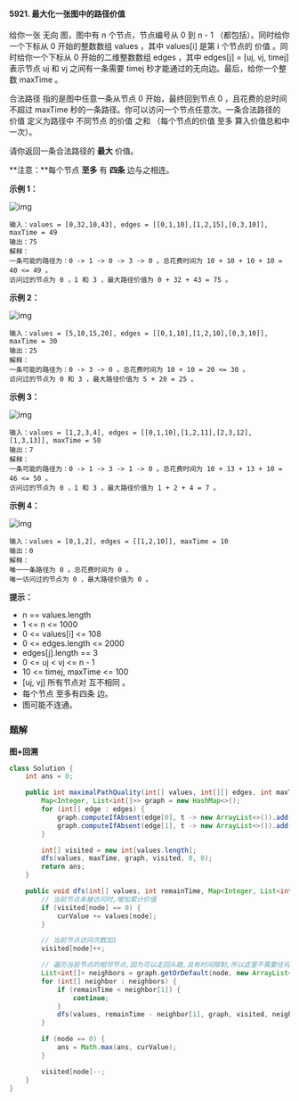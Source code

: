 #### 5921. 最大化一张图中的路径价值

给你一张 无向 图，图中有 n 个节点，节点编号从 0 到 n - 1 （都包括）。同时给你一个下标从 0 开始的整数数组 values ，其中 values[i] 是第 i 个节点的 价值 。同时给你一个下标从 0 开始的二维整数数组 edges ，其中 edges[j] = [uj, vj, timej] 表示节点 uj 和 vj 之间有一条需要 timej 秒才能通过的无向边。最后，给你一个整数 maxTime 。

合法路径 指的是图中任意一条从节点 0 开始，最终回到节点 0 ，且花费的总时间 不超过 maxTime 秒的一条路径。你可以访问一个节点任意次。一条合法路径的 价值 定义为路径中 不同节点 的价值 之和 （每个节点的价值 至多 算入价值总和中一次）。

请你返回一条合法路径的 **最大** 价值。

**注意：**每个节点 **至多** 有 **四条** 边与之相连。

**示例 1：**

![img](http://gitlab.wsh-study.com/xp-study/LeeteCode/blob/master/数据结构/基础数据结构/图/images/最大化一张图中的路径价值/1.jpg)

```shell
输入：values = [0,32,10,43], edges = [[0,1,10],[1,2,15],[0,3,10]], maxTime = 49
输出：75
解释：
一条可能的路径为：0 -> 1 -> 0 -> 3 -> 0 。总花费时间为 10 + 10 + 10 + 10 = 40 <= 49 。
访问过的节点为 0 ，1 和 3 ，最大路径价值为 0 + 32 + 43 = 75 。
```

**示例 2：**

![img](http://gitlab.wsh-study.com/xp-study/LeeteCode/blob/master/数据结构/基础数据结构/图/images/最大化一张图中的路径价值/2.jpg)

```shell
输入：values = [5,10,15,20], edges = [[0,1,10],[1,2,10],[0,3,10]], maxTime = 30
输出：25
解释：
一条可能的路径为：0 -> 3 -> 0 。总花费时间为 10 + 10 = 20 <= 30 。
访问过的节点为 0 和 3 ，最大路径价值为 5 + 20 = 25 。
```

**示例 3：**

![img](http://gitlab.wsh-study.com/xp-study/LeeteCode/blob/master/数据结构/基础数据结构/图/images/最大化一张图中的路径价值/3.jpg)

```shell
输入：values = [1,2,3,4], edges = [[0,1,10],[1,2,11],[2,3,12],[1,3,13]], maxTime = 50
输出：7
解释：
一条可能的路径为：0 -> 1 -> 3 -> 1 -> 0 。总花费时间为 10 + 13 + 13 + 10 = 46 <= 50 。
访问过的节点为 0 ，1 和 3 ，最大路径价值为 1 + 2 + 4 = 7 。
```

**示例 4：**

![img](http://gitlab.wsh-study.com/xp-study/LeeteCode/blob/master/数据结构/基础数据结构/图/images/最大化一张图中的路径价值/4.jpg)

```shell
输入：values = [0,1,2], edges = [[1,2,10]], maxTime = 10
输出：0
解释：
唯一一条路径为 0 。总花费时间为 0 。
唯一访问过的节点为 0 ，最大路径价值为 0 。
```

**提示：**

* n == values.length
* 1 <= n <= 1000
* 0 <= values[i] <= 108
* 0 <= edges.length <= 2000
* edges[j].length == 3
* 0 <= uj < vj <= n - 1
* 10 <= timej, maxTime <= 100
* [uj, vj] 所有节点对 互不相同 。
* 每个节点 至多有四条 边。
* 图可能不连通。

### 题解

**图+回溯**

```java
class Solution {
    int ans = 0;

    public int maximalPathQuality(int[] values, int[][] edges, int maxTime) {
        Map<Integer, List<int[]>> graph = new HashMap<>();
        for (int[] edge : edges) {
            graph.computeIfAbsent(edge[0], t -> new ArrayList<>()).add(new int[]{edge[1], edge[2]});
            graph.computeIfAbsent(edge[1], t -> new ArrayList<>()).add(new int[]{edge[0], edge[2]});
        }

        int[] visited = new int[values.length];
        dfs(values, maxTime, graph, visited, 0, 0);
        return ans;
    }

    public void dfs(int[] values, int remainTime, Map<Integer, List<int[]>> graph, int[] visited, int node, int curValue) {
        // 当前节点未被访问时,增加累计价值
        if (visited[node] == 0) {
            curValue += values[node];
        }

        // 当前节点访问次数加1
        visited[node]++;

        // 遍历当前节点的相邻节点,因为可以走回头路,且有时间限制,所以这里不需要任何限制
        List<int[]> neighbors = graph.getOrDefault(node, new ArrayList<>());
        for (int[] neighbor : neighbors) {
            if (remainTime < neighbor[1]) {
                continue;
            }
            dfs(values, remainTime - neighbor[1], graph, visited, neighbor[0], curValue);
        }

        if (node == 0) {
            ans = Math.max(ans, curValue);
        }

        visited[node]--;
    }
}
```


